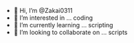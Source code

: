 - 👋 Hi, I’m @Zakai0311
- 👀 I’m interested in ... coding
- 🌱 I’m currently learning ... scripting
- 💞️ I’m looking to collaborate on ... scripts

<!---
Zakai0311/Zakai0311 is a ✨ special ✨ repository because its `README.md` (this file) appears on your GitHub profile.
You can click the Preview link to take a look at your changes.
--->

